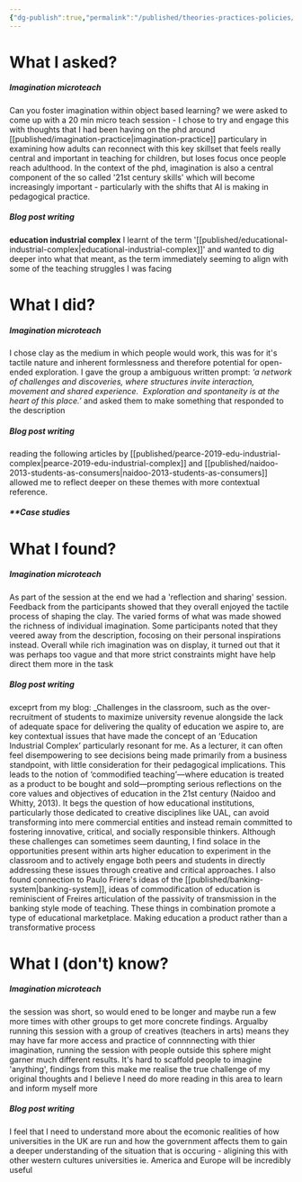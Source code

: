 ```yaml
---
{"dg-publish":true,"permalink":"/published/theories-practices-policies/","noteIcon":""}
---
```


# What I asked?

##### **Imagination microteach**
Can you foster imagination within object based learning?
we were asked to come up with a 20 min micro teach session - I chose to try and engage this with thoughts that I had been having on the phd around [[published/imagination-practice\|imagination-practice]] particulary in examining how adults can reconnect with this key skillset that feels really central and important in teaching for children, but loses focus once people reach adulthood. In the context of the phd, imagination is also a central component of the so called '21st century skills' which will become increasingly important - particularly with the shifts that AI is making in pedagogical
practice.

##### **Blog post writing**
**education industrial complex** 
I learnt of the term '[[published/educational-industrial-complex\|educational-industrial-complex]]' and wanted to dig deeper into what that meant, as the term immediately seeming to align with some of the teaching struggles I was facing

# What I did? 

##### **Imagination microteach**
I chose clay as the medium in which people would work, this was for it's tactile nature and inherent formlessness and therefore potential for open-ended exploration. I gave the group a ambiguous written prompt: 
	*‘a network of challenges and discoveries, where structures invite interaction, movement and shared experience.  Exploration and spontaneity is at the heart of this place.’*
and asked them to make something that responded to the description 

##### **Blog post writing**
reading the following articles by [[published/pearce-2019-edu-industrial-complex\|pearce-2019-edu-industrial-complex]] and [[published/naidoo-2013-students-as-consumers\|naidoo-2013-students-as-consumers]] allowed me to reflect deeper on these themes with more contextual reference.

##### **Case studies

# What I found?

##### **Imagination microteach**
As part of the session at the end we had a 'reflection and sharing' session. Feedback from the participants showed that they overall enjoyed the tactile process of shaping the clay. The varied forms of what was made showed the richness of individual imagination. Some participants noted that they veered away from the description, focosing on their personal inspirations instead. Overall while rich imagination was on display, it turned out that it was perhaps too vague and that more strict constraints might have help direct them more in the task

##### **Blog post writing**

 exceprt from my blog:
	_Challenges in the classroom, such as the over-recruitment of students to maximize university revenue alongside the lack of adequate space for delivering the quality of education we aspire to, are key contextual issues that have made the concept of an ‘Education Industrial Complex’ particularly resonant for me. As a lecturer, it can often feel disempowering to see decisions being made primarily from a business standpoint, with little consideration for their pedagogical implications. This leads to the notion of ‘commodified teaching’—where education is treated as a product to be bought and sold—prompting serious reflections on the core values and objectives of education in the 21st century (Naidoo and Whitty, 2013). It begs the question of how educational institutions, particularly those dedicated to creative disciplines like UAL, can avoid transforming into mere commercial entities and instead remain committed to fostering innovative, critical, and socially responsible thinkers. Although these challenges can sometimes seem daunting, I find solace in the opportunities present within arts higher education to experiment in the classroom and to actively engage both peers and students in directly addressing these issues through creative and critical approaches.
I also found connection to Paulo Friere's ideas of the [[published/banking-system\|banking-system]], ideas of commodification of education is reminiscient of Freires articulation of the passivity of transmission in the banking style mode of teaching. These things in combination promote a type of educational marketplace. Making education a product rather than a transformative process

# What I (don't) know?

##### **Imagination microteach**
the session was short, so would ened to be longer and maybe run a few more times with other groups to get more concrete findings. Argualby running this session with a group of creatives (teachers in arts) means they may have far more access and practice of connnnecting with thier imagination, running the session with people outside this sphere might garner much different results. It's hard to scaffold people to imagine 'anything', findings from this make me realise the true challenge of my original thoughts and I believe I need do more reading in this area to learn and inform myself more

##### **Blog post writing**
I feel that I need to understand more about the ecomonic realities of how universities in the UK are run and how the government affects them to gain a deeper understanding of the situation that is occuring - aligining this with other western cultures universities ie. America and Europe will be incredibly useful
